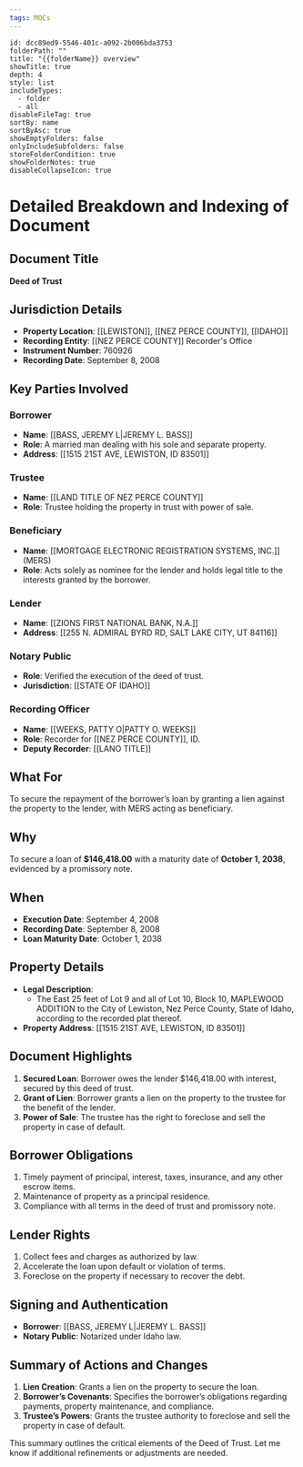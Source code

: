```yaml
---
tags: MOCs
---
```

```folder-overview
id: dcc89ed9-5546-401c-a092-2b006bda3753
folderPath: ""
title: "{{folderName}} overview"
showTitle: true
depth: 4
style: list
includeTypes:
  - folder
  - all
disableFileTag: true
sortBy: name
sortByAsc: true
showEmptyFolders: false
onlyIncludeSubfolders: false
storeFolderCondition: true
showFolderNotes: true
disableCollapseIcon: true
```
# Detailed Breakdown and Indexing of Document

## Document Title
**Deed of Trust**

## Jurisdiction Details
- **Property Location**: [[LEWISTON]], [[NEZ PERCE COUNTY]], [[IDAHO]]
- **Recording Entity**: [[NEZ PERCE COUNTY]] Recorder's Office
- **Instrument Number**: 760926
- **Recording Date**: September 8, 2008

## Key Parties Involved
### Borrower
- **Name**: [[BASS, JEREMY L|JEREMY L. BASS]]
- **Role**: A married man dealing with his sole and separate property.
- **Address**: [[1515 21ST AVE, LEWISTON, ID 83501]]

### Trustee
- **Name**: [[LAND TITLE OF NEZ PERCE COUNTY]]
- **Role**: Trustee holding the property in trust with power of sale.

### Beneficiary
- **Name**: [[MORTGAGE ELECTRONIC REGISTRATION SYSTEMS, INC.]] (MERS)
- **Role**: Acts solely as nominee for the lender and holds legal title to the interests granted by the borrower.

### Lender
- **Name**: [[ZIONS FIRST NATIONAL BANK, N.A.]]
- **Address**: [[255 N. ADMIRAL BYRD RD, SALT LAKE CITY, UT 84116]]

### Notary Public
- **Role**: Verified the execution of the deed of trust.
- **Jurisdiction**: [[STATE OF IDAHO]]

### Recording Officer
- **Name**: [[WEEKS, PATTY O|PATTY O. WEEKS]]
- **Role**: Recorder for [[NEZ PERCE COUNTY]], ID.
- **Deputy Recorder**: [[LANO TITLE]]

## What For
To secure the repayment of the borrower’s loan by granting a lien against the property to the lender, with MERS acting as beneficiary.

## Why
To secure a loan of **$146,418.00** with a maturity date of **October 1, 2038**, evidenced by a promissory note.

## When
- **Execution Date**: September 4, 2008
- **Recording Date**: September 8, 2008
- **Loan Maturity Date**: October 1, 2038

## Property Details
- **Legal Description**:
  - The East 25 feet of Lot 9 and all of Lot 10, Block 10, MAPLEWOOD ADDITION to the City of Lewiston, Nez Perce County, State of Idaho, according to the recorded plat thereof.
- **Property Address**: [[1515 21ST AVE, LEWISTON, ID 83501]]

## Document Highlights
1. **Secured Loan**: Borrower owes the lender $146,418.00 with interest, secured by this deed of trust.
2. **Grant of Lien**: Borrower grants a lien on the property to the trustee for the benefit of the lender.
3. **Power of Sale**: The trustee has the right to foreclose and sell the property in case of default.

## Borrower Obligations
1. Timely payment of principal, interest, taxes, insurance, and any other escrow items.
2. Maintenance of property as a principal residence.
3. Compliance with all terms in the deed of trust and promissory note.

## Lender Rights
1. Collect fees and charges as authorized by law.
2. Accelerate the loan upon default or violation of terms.
3. Foreclose on the property if necessary to recover the debt.

## Signing and Authentication
- **Borrower**: [[BASS, JEREMY L|JEREMY L. BASS]]
- **Notary Public**: Notarized under Idaho law.

## Summary of Actions and Changes
1. **Lien Creation**: Grants a lien on the property to secure the loan.
2. **Borrower’s Covenants**: Specifies the borrower’s obligations regarding payments, property maintenance, and compliance.
3. **Trustee’s Powers**: Grants the trustee authority to foreclose and sell the property in case of default.

This summary outlines the critical elements of the Deed of Trust. Let me know if additional refinements or adjustments are needed.
